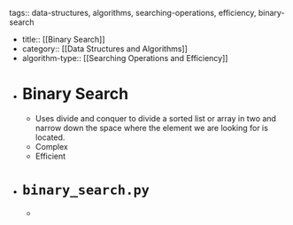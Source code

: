 tags:: data-structures, algorithms, searching-operations, efficiency, binary-search

- title:: [[Binary Search]]
- category:: [[Data Structures and Algorithms]]
- algorithm-type:: [[Searching Operations and Efficiency]]
- # Binary Search
	- Uses divide and conquer to divide a sorted list or array in two and narrow down the space where the element we are looking for is located.
	- Complex
	- Efficient
- # `binary_search.py`
	- ```python
	  ```